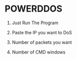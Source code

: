 # POWERDDOS

1. Just Run The Program

2. Paste the IP you want to DoS

3. Number of packets you want

4. Number of CMD windows
